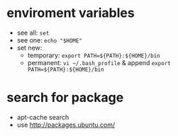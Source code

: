 # enviroment variables
- see all: `set`
- see one: `echo "$HOME"`
- set new: 
    + temporary: `export PATH=${PATH}:${HOME}/bin`
    + permanent: `vi ~/.bash_profile` & append `export PATH=${PATH}:${HOME}/bin`

# search for package
- apt-cache search <name>
- use http://packages.ubuntu.com/